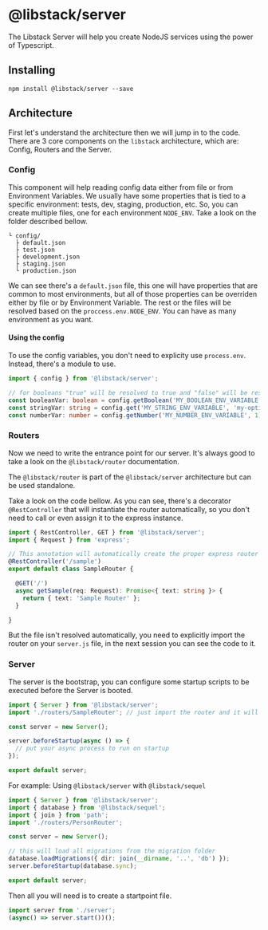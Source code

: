 # @libstack/server
The Libstack Server will help you create NodeJS services using the power of Typescript.

## Installing

```
npm install @libstack/server --save
```

## Architecture
First let's understand the architecture then we will jump in to the code.
There are 3 core components on the `libstack` architecture, which are: Config, Routers and the Server.

### Config
This component will help reading config data either from file or from Environment Variables. We usually have some properties that is tied to a specific environment: tests, dev, staging, production, etc.
So, you can create multiple files, one for each environment `NODE_ENV`. Take a look on the folder described bellow.

```
└ config/
  ├ default.json
  ├ test.json 
  ├ development.json 
  ├ staging.json 
  └ production.json 
```

We can see there's a `default.json` file, this one will have properties that are common to most environments, but all of those properties can be overriden either by file or by Environment Variable.
The rest or the files will be resolved based on the `proccess.env.NODE_ENV`. You can have as many environment as you want.

#### Using the config
To use the config variables, you don't need to explicity use `process.env`. Instead, there's a module to use.

```typescript
import { config } from '@libstack/server';

// for booleans "true" will be resolved to true and "false" will be resolved to false
const booleanVar: boolean = config.getBoolean('MY_BOOLEAN_ENV_VARIABLE'); 
const stringVar: string = config.get('MY_STRING_ENV_VARIABLE', 'my-optional-default-value');
const numberVar: number = config.getNumber('MY_NUMBER_ENV_VARIABLE', 1);
```

### Routers
Now we need to write the entrance point for our server. It's always good to take a look on the `@libstack/router` documentation.

The `@libstack/router` is part of the `@libstack/server` architecture but can be used standalone.

Take a look on the code bellow. As you can see, there's a decorator `@RestController` that will instantiate the router automatically, so you don't need to call or even assign it to the express instance.

```typescript
import { RestController, GET } from '@libstack/server';
import { Request } from 'express';

// This annotation will automatically create the proper express router
@RestController('/sample')
export default class SampleRouter {

  @GET('/')
  async getSample(req: Request): Promise<{ text: string }> {
    return { text: 'Sample Router' };
  }

}
```

But the file isn't resolved automatically, you need to explicitly import the router on your `server.js` file, in the next session you can see the code to it.

### Server

The server is the bootstrap, you can configure some startup scripts to be executed before the Server is booted.

```typescript
import { Server } from '@libstack/server';
import './routers/SampleRouter'; // just import the router and it will create the express routes

const server = new Server();

server.beforeStartup(async () => {
  // put your async process to run on startup
});

export default server;
```

For example: Using `@libstack/server` with `@libstack/sequel`

```typescript
import { Server } from '@libstack/server';
import { database } from '@libstack/sequel';
import { join } from 'path';
import './routers/PersonRouter';

const server = new Server();

// this will load all migrations from the migration folder
database.loadMigrations({ dir: join(__dirname, '..', 'db') });
server.beforeStartup(database.sync);

export default server;
```

Then all you will need is to create a startpoint file.

```typescript
import server from './server';
(async() => server.start())();
```

